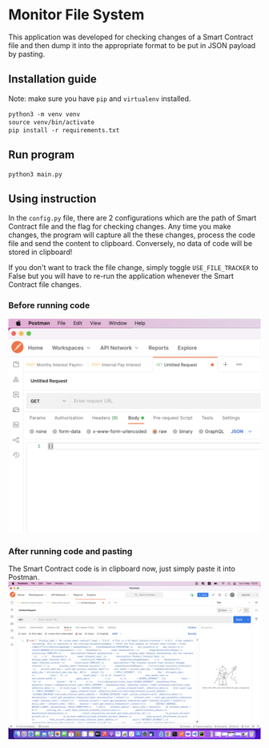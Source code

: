 # Monitor File System

This application was developed for checking changes of a Smart Contract file and then dump it into the appropriate format to be put in JSON payload by pasting.

## Installation guide
Note: make sure you have `pip` and `virtualenv` installed.

    python3 -m venv venv
    source venv/bin/activate
    pip install -r requirements.txt


## Run program
    python3 main.py

## Using instruction
In the `config.py` file, there are 2 configurations which are the path of Smart Contract file and the flag for checking changes. Any time you make changes, the program will capture all the these changes, process the code file and send the content to clipboard. Conversely, no data of code will be stored in clipboard!

If you don't want to track the file change, simply toggle `USE_FILE_TRACKER` to False but you will have to re-run the application whenever the Smart Contract file changes.

### Before running code
![](images/intialization.png)

### After running code and pasting
The Smart Contract code is in clipboard now, just simply paste it into Postman.
![](images/code_run_and_pasting.png)